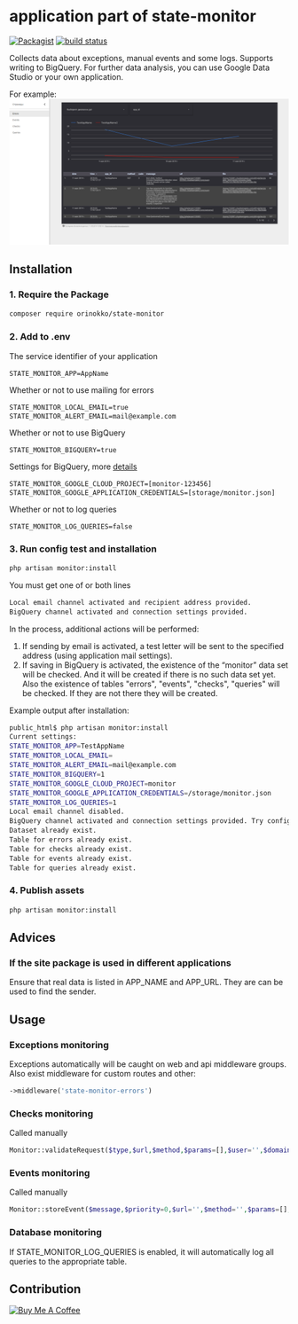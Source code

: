 # application part of state-monitor

[![Packagist](https://img.shields.io/github/release/orinokko/state-monitor.svg)](https://packagist.org/packages/orinokko/state-monitor)
[![build status](https://circleci.com/gh/orinokko/state-monitor/tree/master.svg?style=svg&circle-token=834d362e516162f821fa93927da3dee174120ed0)](https://circleci.com/gh/orinokko/state-monitor/tree/master)

Collects data about exceptions, manual events and some logs. Supports writing to BigQuery. For further data analysis, you can use Google Data Studio or your own application.

For example:
![Errors](https://raw.githubusercontent.com/orinokko/state-monitor/work/docs/img/1.png)
## Installation

### 1. Require the Package

```bash
composer require orinokko/state-monitor
```

### 2. Add to .env
The service identifier of your application
```
STATE_MONITOR_APP=AppName
```
Whether or not to use mailing for errors
```
STATE_MONITOR_LOCAL_EMAIL=true
STATE_MONITOR_ALERT_EMAIL=mail@example.com
```
Whether or not to use BigQuery
```
STATE_MONITOR_BIGQUERY=true
```
Settings for BigQuery, more [details](https://github.com/googleapis/google-cloud-php/blob/master/AUTHENTICATION.md)
```
STATE_MONITOR_GOOGLE_CLOUD_PROJECT=[monitor-123456]
STATE_MONITOR_GOOGLE_APPLICATION_CREDENTIALS=[storage/monitor.json]
```
Whether or not to log queries
```
STATE_MONITOR_LOG_QUERIES=false
```

### 3. Run config test and installation

```bash
php artisan monitor:install
```

You must get one of or both lines
```bash
Local email channel activated and recipient address provided.
BigQuery channel activated and connection settings provided.
```
In the process, additional actions will be performed:
1. If sending by email is activated, a test letter will be sent to the specified address (using application mail settings).
2. If saving in BigQuery is activated, the existence of the “monitor” data set will be checked. And it will be created if there is no such data set yet.
Also the existence of tables "errors", "events", "checks", "queries" will be checked. If they are not there they will be created.

Example output after installation:
```bash
public_html$ php artisan monitor:install
Current settings:
STATE_MONITOR_APP=TestAppName
STATE_MONITOR_LOCAL_EMAIL=
STATE_MONITOR_ALERT_EMAIL=mail@example.com
STATE_MONITOR_BIGQUERY=1
STATE_MONITOR_GOOGLE_CLOUD_PROJECT=monitor
STATE_MONITOR_GOOGLE_APPLICATION_CREDENTIALS=/storage/monitor.json
STATE_MONITOR_LOG_QUERIES=1
Local email channel disabled.
BigQuery channel activated and connection settings provided. Try configure the database...
Dataset already exist.
Table for errors already exist.
Table for checks already exist.
Table for events already exist.
Table for queries already exist.
```
### 4. Publish assets

```bash
php artisan monitor:install
```

## Advices
### If the site package is used in different applications

Ensure that real data is listed in APP_NAME and APP_URL. They are can be used to find the sender.

## Usage
### Exceptions monitoring
Exceptions automatically will be caught on web and api middleware groups.
Also exist middleware for custom routes and other:
```php
->middleware('state-monitor-errors')
```
### Checks monitoring
Called manually
```php
Monitor::validateRequest($type,$url,$method,$params=[],$user='',$domain='')
```
### Events monitoring
Called manually
```php
Monitor::storeEvent($message,$priority=0,$url='',$method='',$params=[],$user='',$domain='')
```
### Database monitoring
If STATE_MONITOR_LOG_QUERIES is enabled, it will automatically log all queries to the appropriate table. 
## Contribution
<a href="https://www.buymeacoffee.com/ZArpFcduz" target="_blank"><img src="https://www.buymeacoffee.com/assets/img/custom_images/orange_img.png" alt="Buy Me A Coffee" style="height: auto !important;width: auto !important;" ></a>
